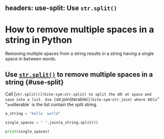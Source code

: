 headers:
  use-split: Use `str.split()`
---
# How to remove multiple spaces in a string in Python
Removing multiple spaces from a string results in a string having a single space in between words.

## Use [`str.split()`](kite-sym:builtins.str.split) to remove multiple spaces in a string {#use-split}
Call [`str.split()](kite-sym:str.split) to split the `str` at space and save into a list. Use [`str.join(iterable)`](kite-sym:str.join) where `str` is `" "` and `iterable` is the list contain the split string.
```python
a_string = "hello  world"

single_spaces = " ".join(a_string.split())

print(single_spaces)
```
